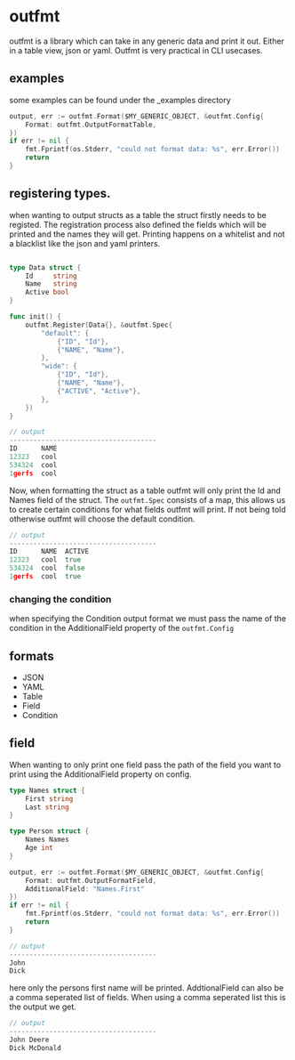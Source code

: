 # outfmt

outfmt is a library which can take in any generic data and print it out. Either in a table view, json or yaml. Outfmt is very practical in CLI usecases.

## examples

some examples can be found under the _examples directory

```go
output, err := outfmt.Format($MY_GENERIC_OBJECT, &outfmt.Config{
    Format: outfmt.OutputFormatTable,
})
if err != nil {
    fmt.Fprintf(os.Stderr, "could not format data: %s", err.Error())
    return
}
```

## registering types.

when wanting to output structs as a table the struct firstly needs to be registed. The registration process also defined
the fields which will be printed and the names they will get. Printing happens on a whitelist and not a blacklist like the json
and yaml printers.

```go

type Data struct {
    Id     string
    Name   string
    Active bool
}

func init() {
    outfmt.Register(Data{}, &outfmt.Spec{
        "default": {
            {"ID", "Id"},
            {"NAME", "Name"},
        },
        "wide": {
            {"ID", "Id"},
            {"NAME", "Name"},
            {"ACTIVE", "Active"},
        },
    })
}

// output
-------------------------------------
ID      NAME  
12323   cool  
534324  cool  
1gerfs  cool 
```

Now, when formatting the struct as a table outfmt will only print the Id and Names field of the struct. The `outfmt.Spec` consists of a 
map, this allows us to create certain conditions for what fields outfmt will print. If not being told otherwise outfmt will choose the 
default condition.

```go
// output
-------------------------------------
ID      NAME  ACTIVE  
12323   cool  true    
534324  cool  false   
1gerfs  cool  true 
```

### changing the condition 

when specifying the Condition output format we must pass the name of the condition in the AdditionalField property of the `outfmt.Config`

## formats

- JSON 
- YAML
- Table
- Field
- Condition

## field

When wanting to only print one field pass the path of the field you want to print using the AdditionalField property on config.

```go
type Names struct {
    First string
    Last string
}

type Person struct {
    Names Names
    Age int
}

output, err := outfmt.Format($MY_GENERIC_OBJECT, &outfmt.Config{
    Format: outfmt.OutputFormatField,
    AdditionalField: "Names.First"
})
if err != nil {
    fmt.Fprintf(os.Stderr, "could not format data: %s", err.Error())
    return
}

// output
-------------------------------------
John
Dick
```

here only the persons first name will be printed. AddtionalField can also be a comma seperated list of fields. When using a comma seperated
list this is the output we get.

```go
// output
-------------------------------------
John Deere
Dick McDonald
```
